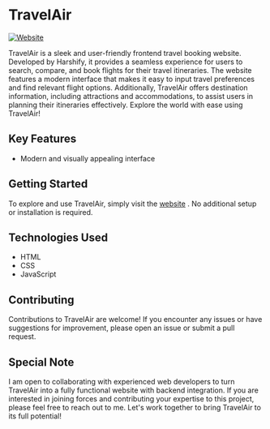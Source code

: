 # TravelAir

[![Website](https://img.shields.io/badge/Visit-Website-blue.svg)](https://harshify.github.io/travelAir/)

TravelAir is a sleek and user-friendly frontend travel booking website. Developed by Harshify, it provides a seamless experience for users to search, compare, and book flights for their travel itineraries. The website features a modern interface that makes it easy to input travel preferences and find relevant flight options. Additionally, TravelAir offers destination information, including attractions and accommodations, to assist users in planning their itineraries effectively.  Explore the world with ease using TravelAir!

## Key Features

- Modern and visually appealing interface

## Getting Started

To explore and use TravelAir, simply visit the [website](https://harshify.github.io/travelAir/) . No additional setup or installation is required.

## Technologies Used

- HTML
- CSS
- JavaScript

## Contributing

Contributions to TravelAir are welcome! If you encounter any issues or have suggestions for improvement, please open an issue or submit a pull request.

## Special Note

I am open to collaborating with experienced web developers to turn TravelAir into a fully functional website with backend integration. If you are interested in joining forces and contributing your expertise to this project, please feel free to reach out to me. Let's work together to bring TravelAir to its full potential!
